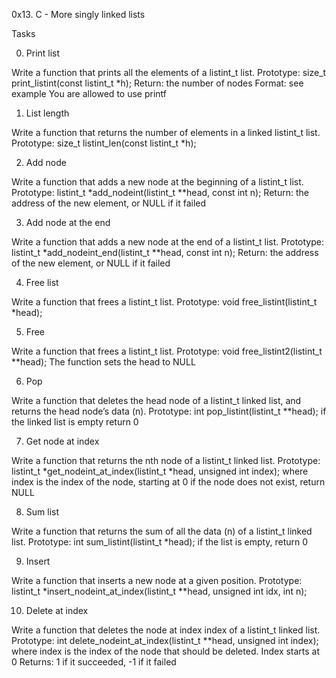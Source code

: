 0x13. C - More singly linked lists

Tasks

0. Print list

Write a function that prints all the elements of a listint_t list.
 Prototype: size_t print_listint(const listint_t *h);
 Return: the number of nodes Format: see example You are allowed to use printf

1. List length

Write a function that returns the number of elements in a linked listint_t list.
 Prototype: size_t listint_len(const listint_t *h);

2. Add node

Write a function that adds a new node at the beginning of a listint_t list.
 Prototype: listint_t *add_nodeint(listint_t **head, const int n);
 Return: the address of the new element, or NULL if it failed

3. Add node at the end

Write a function that adds a new node at the end of a listint_t list.
 Prototype: listint_t *add_nodeint_end(listint_t **head, const int n);
 Return: the address of the new element, or NULL if it failed

4. Free list

Write a function that frees a listint_t list.
 Prototype: void free_listint(listint_t *head);

5. Free

Write a function that frees a listint_t list.
 Prototype: void free_listint2(listint_t **head);
 The function sets the head to NULL

6. Pop

Write a function that deletes the head node of a listint_t linked list, and returns the head node’s data (n).
 Prototype: int pop_listint(listint_t **head);
 if the linked list is empty return 0

7. Get node at index

Write a function that returns the nth node of a listint_t linked list.
 Prototype: listint_t *get_nodeint_at_index(listint_t *head, unsigned int index);
 where index is the index of the node, starting at 0 if the node does not exist, return NULL

8. Sum list

Write a function that returns the sum of all the data (n) of a listint_t linked list.
 Prototype: int sum_listint(listint_t *head); if the list is empty, return 0

9. Insert

Write a function that inserts a new node at a given position.
 Prototype: listint_t *insert_nodeint_at_index(listint_t **head, unsigned int idx, int n);

10. Delete at index

Write a function that deletes the node at index index of a listint_t linked list.
 Prototype: int delete_nodeint_at_index(listint_t **head, unsigned int index);
 where index is the index of the node that should be deleted.
 Index starts at 0 Returns: 1 if it succeeded, -1 if it failed

